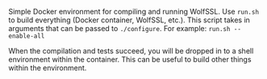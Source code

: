 Simple Docker environment for compiling and running WolfSSL. Use `run.sh` to build everything (Docker container, WolfSSL, etc.). This script takes in arguments that can be passed to `./configure`. For example: `run.sh --enable-all`

When the compilation and tests succeed, you will be dropped in to a shell environment within the container. This can be useful to build other things within the environment.